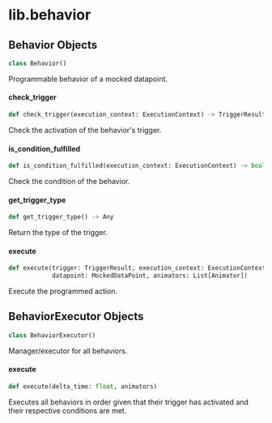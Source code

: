 <a id="lib.behavior"></a>

# lib.behavior

<a id="lib.behavior.Behavior"></a>

## Behavior Objects

```python
class Behavior()
```

Programmable behavior of a mocked datapoint.

<a id="lib.behavior.Behavior.check_trigger"></a>

#### check\_trigger

```python
def check_trigger(execution_context: ExecutionContext) -> TriggerResult
```

Check the activation of the behavior's trigger.

<a id="lib.behavior.Behavior.is_condition_fulfilled"></a>

#### is\_condition\_fulfilled

```python
def is_condition_fulfilled(execution_context: ExecutionContext) -> bool
```

Check the condition of the behavior.

<a id="lib.behavior.Behavior.get_trigger_type"></a>

#### get\_trigger\_type

```python
def get_trigger_type() -> Any
```

Return the type of the trigger.

<a id="lib.behavior.Behavior.execute"></a>

#### execute

```python
def execute(trigger: TriggerResult, execution_context: ExecutionContext,
            datapoint: MockedDataPoint, animators: List[Animator])
```

Execute the programmed action.

<a id="lib.behavior.BehaviorExecutor"></a>

## BehaviorExecutor Objects

```python
class BehaviorExecutor()
```

Manager/executor for all behaviors.

<a id="lib.behavior.BehaviorExecutor.execute"></a>

#### execute

```python
def execute(delta_time: float, animators)
```

Executes all behaviors in order given that their trigger has activated and their respective conditions are met.

